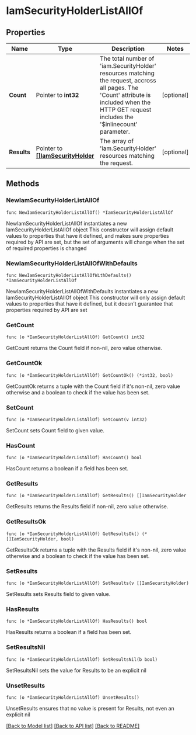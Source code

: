 # IamSecurityHolderListAllOf

## Properties

Name | Type | Description | Notes
------------ | ------------- | ------------- | -------------
**Count** | Pointer to **int32** | The total number of &#39;iam.SecurityHolder&#39; resources matching the request, accross all pages. The &#39;Count&#39; attribute is included when the HTTP GET request includes the &#39;$inlinecount&#39; parameter. | [optional] 
**Results** | Pointer to [**[]IamSecurityHolder**](IamSecurityHolder.md) | The array of &#39;iam.SecurityHolder&#39; resources matching the request. | [optional] 

## Methods

### NewIamSecurityHolderListAllOf

`func NewIamSecurityHolderListAllOf() *IamSecurityHolderListAllOf`

NewIamSecurityHolderListAllOf instantiates a new IamSecurityHolderListAllOf object
This constructor will assign default values to properties that have it defined,
and makes sure properties required by API are set, but the set of arguments
will change when the set of required properties is changed

### NewIamSecurityHolderListAllOfWithDefaults

`func NewIamSecurityHolderListAllOfWithDefaults() *IamSecurityHolderListAllOf`

NewIamSecurityHolderListAllOfWithDefaults instantiates a new IamSecurityHolderListAllOf object
This constructor will only assign default values to properties that have it defined,
but it doesn't guarantee that properties required by API are set

### GetCount

`func (o *IamSecurityHolderListAllOf) GetCount() int32`

GetCount returns the Count field if non-nil, zero value otherwise.

### GetCountOk

`func (o *IamSecurityHolderListAllOf) GetCountOk() (*int32, bool)`

GetCountOk returns a tuple with the Count field if it's non-nil, zero value otherwise
and a boolean to check if the value has been set.

### SetCount

`func (o *IamSecurityHolderListAllOf) SetCount(v int32)`

SetCount sets Count field to given value.

### HasCount

`func (o *IamSecurityHolderListAllOf) HasCount() bool`

HasCount returns a boolean if a field has been set.

### GetResults

`func (o *IamSecurityHolderListAllOf) GetResults() []IamSecurityHolder`

GetResults returns the Results field if non-nil, zero value otherwise.

### GetResultsOk

`func (o *IamSecurityHolderListAllOf) GetResultsOk() (*[]IamSecurityHolder, bool)`

GetResultsOk returns a tuple with the Results field if it's non-nil, zero value otherwise
and a boolean to check if the value has been set.

### SetResults

`func (o *IamSecurityHolderListAllOf) SetResults(v []IamSecurityHolder)`

SetResults sets Results field to given value.

### HasResults

`func (o *IamSecurityHolderListAllOf) HasResults() bool`

HasResults returns a boolean if a field has been set.

### SetResultsNil

`func (o *IamSecurityHolderListAllOf) SetResultsNil(b bool)`

 SetResultsNil sets the value for Results to be an explicit nil

### UnsetResults
`func (o *IamSecurityHolderListAllOf) UnsetResults()`

UnsetResults ensures that no value is present for Results, not even an explicit nil

[[Back to Model list]](../README.md#documentation-for-models) [[Back to API list]](../README.md#documentation-for-api-endpoints) [[Back to README]](../README.md)


